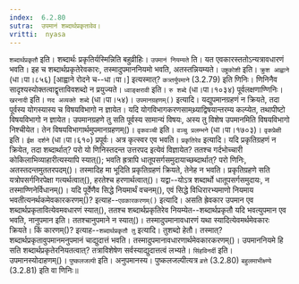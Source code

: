 ```yaml
---
index:  6.2.80
sutra:  उपमानं शब्दार्थप्रकृतावेव।
vritti:  nyasa
---
```


`शब्दार्थप्रकृतौ` इति। शब्दार्थः प्रकृतिर्यस्मिन्निति बहुव्रीहिः। `उपमानं नियम्यते` ति। यत एवकारस्ततोऽन्यत्रावधारणं भवति। इह च शब्दार्थप्रकृतेरेवकारः, तस्मादुपमाननियमो भवति, अतस्तन्नियम्यते। `उष्ट्रकोशी` इति। `क्रुश आह्वाने` (धा।पा।८५६) [आह्वाने रोदने च--धा।पा।] इत्यस्मात्? `कत्र्तर्युपमाने` (3.2.79) इति णिनिः। णिनिनैव सादृश्यस्योक्तत्वाद्वृत्ताविवशब्दो न प्रयुज्यते। `ध्वाङ्क्षरावी` इति। `रु शब्दे` (धा।पा।१०३४) पूर्वलक्षणाण्णिनिः। `खरनादी` इति। `णद अव्यक्ते शब्दे` (धा।पा।५४)।
`उपमानग्रहणम्()` इत्यादि। यद्युपमानग्रहणं न क्रियते, तदा पूर्वस्य योगस्यास्य च विषयविभागो न ज्ञायेत। यदि योगविभागकरणसामथ्र्याद्विषयान्तरम्य कल्प्येत, तथापीष्टो विषयविभागो न ज्ञायेत। उपमानग्रहणे तु सति पूर्वस्य सामान्यं विषयः, अस्य तु विशेष उपमानमिति विषयविभागो निश्चीयेत। तेन विषयविभागार्थमुपमानग्रहणम्()। 
`वृकवञ्ची` इति। `वञ्चु प्रलम्भने` (धा।पा।१७०३)। `वृकप्रेक्षी` इति। `ईक्ष दर्शने` (धा।पा।६१०) प्रपूर्वः। अत्र कृत्स्वर एव भवति। `प्रकृतिरेव` इत्यादि। यदि प्रकृतिग्रहणं न क्रियेत, तदा शब्दार्थात्? परो यो णिनिस्तदन्त उत्तरपद इत्येवं विज्ञायेत? ततश्च गर्दभोच्चारी कोकिलाभिव्याहारीत्यस्यापि स्यात्(); भवति ह्रत्रापि धातूपसर्गसमुदायाच्छब्दार्थात्? परो णिनिः, अतस्तदन्तमुततरपदम्()। तस्मादिह मा भूदिति प्रकृतिग्रहणं क्रियते, तेनेह न भवति। प्रकृतिग्रहणे सति यत्रोपसर्गनिरपेक्षा गत्यर्थत्वात्(), हरतेश्च हरणार्थत्वात्()। यद्वा--योऽत्र शब्दार्थो धातूपसर्गसमुदायः, न तस्माण्णिनेर्विधानम्()। 
यदि पूर्वेणैव सिद्धे नियमार्थं वचनम्(), एवं सिद्धे विधिरारभ्यमाणो नियमाय भवतीत्यनर्थकमेवकारकरणम्()? इत्याह--`एवकारकरणम्()` इत्यादि। असति ह्रेवकार उपमान एव शब्दार्थप्रकृतावित्येवमवधारणं स्यात्(), ततश्च शब्दार्थप्रकृतिरेव नियम्येत--शब्दार्थप्रकृतौ यदि भवत्युपमान एव भवति, नानुपमान इति। ततश्चानुपमाने न स्यात्()। तस्मादुपमानावधारणं यथा स्यादित्येवमर्थमेवकारः क्रियते। किं कारणम्()? इत्याह--`शब्दार्थप्रकृतौ तु` इत्यादि। तुशब्दो हेतौ। तस्मात्? शब्दार्थप्रकृतावुपमानमनुपमानं चाद्युदात्तं भवति। तस्मादुपमानावधारणार्थमेवकारकरणम्()। उपमाननियमे हि सति शब्दार्थप्रकृतेरनियतत्वात्? तत्राविशेषेण सर्वस्याद्युदात्तत्वं लभ्यते। `सिंहविनर्दी` इति। उपमानस्योदाहणम्()। `पुष्कलजल्पी` इति। अनुपमानस्य। पुष्कलजल्पीत्यत्र `व्रत्ते` (3.2.80) `बहुलमाभीक्ष्ण्ये` (3.2.81) इति वा णिनिः॥

